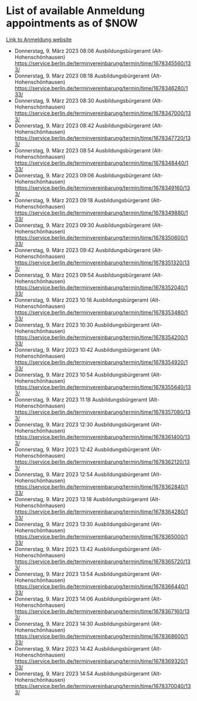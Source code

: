 # List of available Anmeldung appointments as of $NOW
[Link to Anmeldung website](https://service.berlin.de/terminvereinbarung/termin/tag.php?termin=1&anliegen[]=120686&dienstleisterlist=122210,122217,327316,122219,327312,122227,327314,122231,327346,122243,327348,122254,122252,329742,122260,329745,122262,329748,122271,327278,122273,327274,122277,327276,330436,122280,327294,122282,327290,122284,327292,122291,327270,122285,327266,122286,327264,122296,327268,150230,329760,122297,327286,122294,327284,122312,329763,122314,329775,122304,327330,122311,327334,122309,327332,317869,122281,327352,122279,329772,122283,122276,327324,122274,327326,122267,329766,122246,327318,122251,327320,122257,327322,122208,327298,122226,327300&herkunft=http%3A%2F%2Fservice.berlin.de%2Fdienstleistung%2F120686%2F)
- Donnerstag, 9. März 2023 08:06 Ausbildungsbürgeramt (Alt- Hohenschönhausen) https://service.berlin.de/terminvereinbarung/termin/time/1678345560/133/
- Donnerstag, 9. März 2023 08:18 Ausbildungsbürgeramt (Alt- Hohenschönhausen) https://service.berlin.de/terminvereinbarung/termin/time/1678346280/133/
- Donnerstag, 9. März 2023 08:30 Ausbildungsbürgeramt (Alt- Hohenschönhausen) https://service.berlin.de/terminvereinbarung/termin/time/1678347000/133/
- Donnerstag, 9. März 2023 08:42 Ausbildungsbürgeramt (Alt- Hohenschönhausen) https://service.berlin.de/terminvereinbarung/termin/time/1678347720/133/
- Donnerstag, 9. März 2023 08:54 Ausbildungsbürgeramt (Alt- Hohenschönhausen) https://service.berlin.de/terminvereinbarung/termin/time/1678348440/133/
- Donnerstag, 9. März 2023 09:06 Ausbildungsbürgeramt (Alt- Hohenschönhausen) https://service.berlin.de/terminvereinbarung/termin/time/1678349160/133/
- Donnerstag, 9. März 2023 09:18 Ausbildungsbürgeramt (Alt- Hohenschönhausen) https://service.berlin.de/terminvereinbarung/termin/time/1678349880/133/
- Donnerstag, 9. März 2023 09:30 Ausbildungsbürgeramt (Alt- Hohenschönhausen) https://service.berlin.de/terminvereinbarung/termin/time/1678350600/133/
- Donnerstag, 9. März 2023 09:42 Ausbildungsbürgeramt (Alt- Hohenschönhausen) https://service.berlin.de/terminvereinbarung/termin/time/1678351320/133/
- Donnerstag, 9. März 2023 09:54 Ausbildungsbürgeramt (Alt- Hohenschönhausen) https://service.berlin.de/terminvereinbarung/termin/time/1678352040/133/
- Donnerstag, 9. März 2023 10:18 Ausbildungsbürgeramt (Alt- Hohenschönhausen) https://service.berlin.de/terminvereinbarung/termin/time/1678353480/133/
- Donnerstag, 9. März 2023 10:30 Ausbildungsbürgeramt (Alt- Hohenschönhausen) https://service.berlin.de/terminvereinbarung/termin/time/1678354200/133/
- Donnerstag, 9. März 2023 10:42 Ausbildungsbürgeramt (Alt- Hohenschönhausen) https://service.berlin.de/terminvereinbarung/termin/time/1678354920/133/
- Donnerstag, 9. März 2023 10:54 Ausbildungsbürgeramt (Alt- Hohenschönhausen) https://service.berlin.de/terminvereinbarung/termin/time/1678355640/133/
- Donnerstag, 9. März 2023 11:18 Ausbildungsbürgeramt (Alt- Hohenschönhausen) https://service.berlin.de/terminvereinbarung/termin/time/1678357080/133/
- Donnerstag, 9. März 2023 12:30 Ausbildungsbürgeramt (Alt- Hohenschönhausen) https://service.berlin.de/terminvereinbarung/termin/time/1678361400/133/
- Donnerstag, 9. März 2023 12:42 Ausbildungsbürgeramt (Alt- Hohenschönhausen) https://service.berlin.de/terminvereinbarung/termin/time/1678362120/133/
- Donnerstag, 9. März 2023 12:54 Ausbildungsbürgeramt (Alt- Hohenschönhausen) https://service.berlin.de/terminvereinbarung/termin/time/1678362840/133/
- Donnerstag, 9. März 2023 13:18 Ausbildungsbürgeramt (Alt- Hohenschönhausen) https://service.berlin.de/terminvereinbarung/termin/time/1678364280/133/
- Donnerstag, 9. März 2023 13:30 Ausbildungsbürgeramt (Alt- Hohenschönhausen) https://service.berlin.de/terminvereinbarung/termin/time/1678365000/133/
- Donnerstag, 9. März 2023 13:42 Ausbildungsbürgeramt (Alt- Hohenschönhausen) https://service.berlin.de/terminvereinbarung/termin/time/1678365720/133/
- Donnerstag, 9. März 2023 13:54 Ausbildungsbürgeramt (Alt- Hohenschönhausen) https://service.berlin.de/terminvereinbarung/termin/time/1678366440/133/
- Donnerstag, 9. März 2023 14:06 Ausbildungsbürgeramt (Alt- Hohenschönhausen) https://service.berlin.de/terminvereinbarung/termin/time/1678367160/133/
- Donnerstag, 9. März 2023 14:30 Ausbildungsbürgeramt (Alt- Hohenschönhausen) https://service.berlin.de/terminvereinbarung/termin/time/1678368600/133/
- Donnerstag, 9. März 2023 14:42 Ausbildungsbürgeramt (Alt- Hohenschönhausen) https://service.berlin.de/terminvereinbarung/termin/time/1678369320/133/
- Donnerstag, 9. März 2023 14:54 Ausbildungsbürgeramt (Alt- Hohenschönhausen) https://service.berlin.de/terminvereinbarung/termin/time/1678370040/133/
